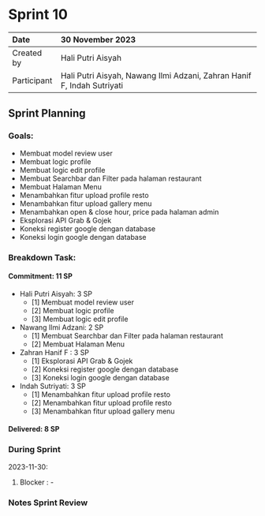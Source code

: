# Sprint 10

|Date|30 November 2023|
| :- | :- |
|Created by|Hali Putri Aisyah|
|Participant|Hali Putri Aisyah, Nawang Ilmi Adzani, Zahran Hanif F, Indah Sutriyati|
## Sprint Planning
### Goals:
- Membuat model review user
- Membuat logic profile
- Membuat logic edit profile
- Membuat Searchbar dan Filter pada halaman restaurant
- Membuat Halaman Menu
- Menambahkan fitur upload profile resto
- Menambahkan fitur upload gallery menu
- Menambahkan open & close hour, price pada halaman admin
- Eksplorasi API Grab & Gojek
- Koneksi register google dengan database
- Koneksi login google dengan database
### Breakdown Task:
#### Commitment: 11 SP
- Hali Putri Aisyah: 3 SP
  - [1] Membuat model review user
  - [2] Membuat logic profile
  - [3] Membuat logic edit profile
- Nawang Ilmi Adzani: 2 SP
  - [1] Membuat Searchbar dan Filter pada halaman restaurant
  - [2] Membuat Halaman Menu
- Zahran Hanif F : 3 SP
  - [1] Eksplorasi API Grab & Gojek
  - [2] Koneksi register google dengan database
  - [3] Koneksi login google dengan database
- Indah Sutriyati: 3 SP
  - [1] Menambahkan fitur upload profile resto
  - [2] Menambahkan fitur upload profile resto
  - [3] Menambahkan fitur upload gallery menu
#### Delivered:	 8 SP
### During Sprint
2023-11-30:

1. Blocker : -

### Notes Sprint Review


